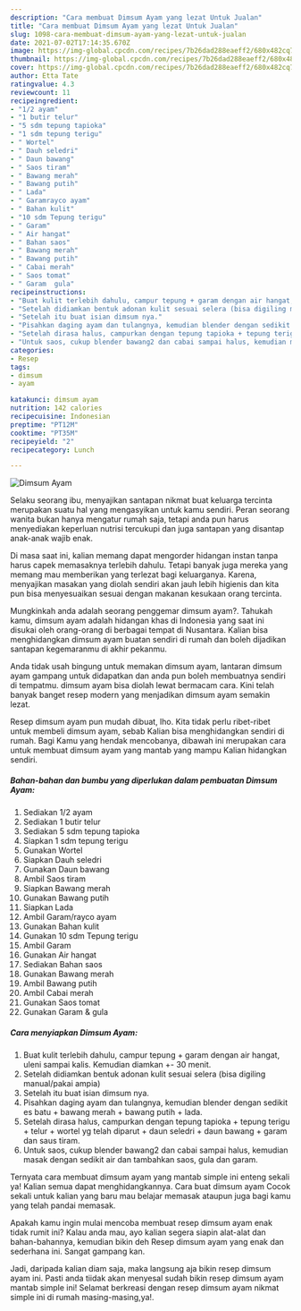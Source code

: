 ```yaml
---
description: "Cara membuat Dimsum Ayam yang lezat Untuk Jualan"
title: "Cara membuat Dimsum Ayam yang lezat Untuk Jualan"
slug: 1098-cara-membuat-dimsum-ayam-yang-lezat-untuk-jualan
date: 2021-07-02T17:14:35.670Z
image: https://img-global.cpcdn.com/recipes/7b26dad288eaeff2/680x482cq70/dimsum-ayam-foto-resep-utama.jpg
thumbnail: https://img-global.cpcdn.com/recipes/7b26dad288eaeff2/680x482cq70/dimsum-ayam-foto-resep-utama.jpg
cover: https://img-global.cpcdn.com/recipes/7b26dad288eaeff2/680x482cq70/dimsum-ayam-foto-resep-utama.jpg
author: Etta Tate
ratingvalue: 4.3
reviewcount: 11
recipeingredient:
- "1/2 ayam"
- "1 butir telur"
- "5 sdm tepung tapioka"
- "1 sdm tepung terigu"
- " Wortel"
- " Dauh seledri"
- " Daun bawang"
- " Saos tiram"
- " Bawang merah"
- " Bawang putih"
- " Lada"
- " Garamrayco ayam"
- " Bahan kulit"
- "10 sdm Tepung terigu"
- " Garam"
- " Air hangat"
- " Bahan saos"
- " Bawang merah"
- " Bawang putih"
- " Cabai merah"
- " Saos tomat"
- " Garam  gula"
recipeinstructions:
- "Buat kulit terlebih dahulu, campur tepung + garam dengan air hangat, uleni sampai kalis. Kemudian diamkan +- 30 menit."
- "Setelah didiamkan bentuk adonan kulit sesuai selera (bisa digiling manual/pakai ampia)"
- "Setelah itu buat isian dimsum nya."
- "Pisahkan daging ayam dan tulangnya, kemudian blender dengan sedikit es batu + bawang merah + bawang putih + lada."
- "Setelah dirasa halus, campurkan dengan tepung tapioka + tepung terigu + telur + wortel yg telah diparut + daun seledri + daun bawang + garam dan saus tiram."
- "Untuk saos, cukup blender bawang2 dan cabai sampai halus, kemudian masak dengan sedikit air dan tambahkan saos, gula dan garam."
categories:
- Resep
tags:
- dimsum
- ayam

katakunci: dimsum ayam 
nutrition: 142 calories
recipecuisine: Indonesian
preptime: "PT12M"
cooktime: "PT35M"
recipeyield: "2"
recipecategory: Lunch

---
```



![Dimsum Ayam](https://img-global.cpcdn.com/recipes/7b26dad288eaeff2/680x482cq70/dimsum-ayam-foto-resep-utama.jpg)

Selaku seorang ibu, menyajikan santapan nikmat buat keluarga tercinta merupakan suatu hal yang mengasyikan untuk kamu sendiri. Peran seorang  wanita bukan hanya mengatur rumah saja, tetapi anda pun harus menyediakan keperluan nutrisi tercukupi dan juga santapan yang disantap anak-anak wajib enak.

Di masa  saat ini, kalian memang dapat mengorder hidangan instan tanpa harus capek memasaknya terlebih dahulu. Tetapi banyak juga mereka yang memang mau memberikan yang terlezat bagi keluarganya. Karena, menyajikan masakan yang diolah sendiri akan jauh lebih higienis dan kita pun bisa menyesuaikan sesuai dengan makanan kesukaan orang tercinta. 



Mungkinkah anda adalah seorang penggemar dimsum ayam?. Tahukah kamu, dimsum ayam adalah hidangan khas di Indonesia yang saat ini disukai oleh orang-orang di berbagai tempat di Nusantara. Kalian bisa menghidangkan dimsum ayam buatan sendiri di rumah dan boleh dijadikan santapan kegemaranmu di akhir pekanmu.

Anda tidak usah bingung untuk memakan dimsum ayam, lantaran dimsum ayam gampang untuk didapatkan dan anda pun boleh membuatnya sendiri di tempatmu. dimsum ayam bisa diolah lewat bermacam cara. Kini telah banyak banget resep modern yang menjadikan dimsum ayam semakin lezat.

Resep dimsum ayam pun mudah dibuat, lho. Kita tidak perlu ribet-ribet untuk membeli dimsum ayam, sebab Kalian bisa menghidangkan sendiri di rumah. Bagi Kamu yang hendak mencobanya, dibawah ini merupakan cara untuk membuat dimsum ayam yang mantab yang mampu Kalian hidangkan sendiri.

<!--inarticleads1-->

##### Bahan-bahan dan bumbu yang diperlukan dalam pembuatan Dimsum Ayam:

1. Sediakan 1/2 ayam
1. Sediakan 1 butir telur
1. Sediakan 5 sdm tepung tapioka
1. Siapkan 1 sdm tepung terigu
1. Gunakan  Wortel
1. Siapkan  Dauh seledri
1. Gunakan  Daun bawang
1. Ambil  Saos tiram
1. Siapkan  Bawang merah
1. Gunakan  Bawang putih
1. Siapkan  Lada
1. Ambil  Garam/rayco ayam
1. Gunakan  Bahan kulit
1. Gunakan 10 sdm Tepung terigu
1. Ambil  Garam
1. Gunakan  Air hangat
1. Sediakan  Bahan saos
1. Gunakan  Bawang merah
1. Ambil  Bawang putih
1. Ambil  Cabai merah
1. Gunakan  Saos tomat
1. Gunakan  Garam &amp; gula




<!--inarticleads2-->

##### Cara menyiapkan Dimsum Ayam:

1. Buat kulit terlebih dahulu, campur tepung + garam dengan air hangat, uleni sampai kalis. Kemudian diamkan +- 30 menit.
1. Setelah didiamkan bentuk adonan kulit sesuai selera (bisa digiling manual/pakai ampia)
1. Setelah itu buat isian dimsum nya.
1. Pisahkan daging ayam dan tulangnya, kemudian blender dengan sedikit es batu + bawang merah + bawang putih + lada.
1. Setelah dirasa halus, campurkan dengan tepung tapioka + tepung terigu + telur + wortel yg telah diparut + daun seledri + daun bawang + garam dan saus tiram.
1. Untuk saos, cukup blender bawang2 dan cabai sampai halus, kemudian masak dengan sedikit air dan tambahkan saos, gula dan garam.




Ternyata cara membuat dimsum ayam yang mantab simple ini enteng sekali ya! Kalian semua dapat menghidangkannya. Cara buat dimsum ayam Cocok sekali untuk kalian yang baru mau belajar memasak ataupun juga bagi kamu yang telah pandai memasak.

Apakah kamu ingin mulai mencoba membuat resep dimsum ayam enak tidak rumit ini? Kalau anda mau, ayo kalian segera siapin alat-alat dan bahan-bahannya, kemudian bikin deh Resep dimsum ayam yang enak dan sederhana ini. Sangat gampang kan. 

Jadi, daripada kalian diam saja, maka langsung aja bikin resep dimsum ayam ini. Pasti anda tiidak akan menyesal sudah bikin resep dimsum ayam mantab simple ini! Selamat berkreasi dengan resep dimsum ayam nikmat simple ini di rumah masing-masing,ya!.

